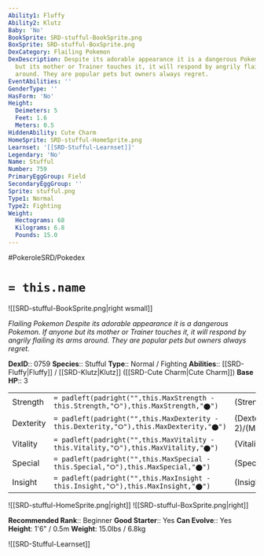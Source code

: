 ```yaml
---
Ability1: Fluffy
Ability2: Klutz
Baby: 'No'
BookSprite: SRD-stufful-BookSprite.png
BoxSprite: SRD-stufful-BoxSprite.png
DexCategory: Flailing Pokemon
DexDescription: Despite its adorable appearance it is a dangerous Pokemon. If anyone
  but its mother or Trainer touches it, it will respond by angrily flailing its arms
  around. They are popular pets but owners always regret.
EventAbilities: ''
GenderType: ''
HasForm: 'No'
Height:
  Deimeters: 5
  Feet: 1.6
  Meters: 0.5
HiddenAbility: Cute Charm
HomeSprite: SRD-stufful-HomeSprite.png
Learnset: '[[SRD-Stufful-Learnset]]'
Legendary: 'No'
Name: Stufful
Number: 759
PrimaryEggGroup: Field
SecondaryEggGroup: ''
Sprite: stufful.png
Type1: Normal
Type2: Fighting
Weight:
  Hectograms: 68
  Kilograms: 6.8
  Pounds: 15.0
---
```


#PokeroleSRD/Pokedex

# `= this.name`

![[SRD-stufful-BookSprite.png|right wsmall]]

*Flailing Pokemon*
*Despite its adorable appearance it is a dangerous Pokemon. If anyone but its mother or Trainer touches it, it will respond by angrily flailing its arms around. They are popular pets but owners always regret.*

**DexID**:: 0759
**Species**:: Stufful
**Type**:: Normal / Fighting
**Abilities**:: [[SRD-Fluffy|Fluffy]] / [[SRD-Klutz|Klutz]] ([[SRD-Cute Charm|Cute Charm]])
**Base HP**:: 3

|           |                                                                                        |                                          |
| --------- | -------------------------------------------------------------------------------------- | ---------------------------------------- |
| Strength  | `= padleft(padright("",this.MaxStrength - this.Strength,"⭘"),this.MaxStrength,"⬤")`    | (Strength::2)/(MaxStrength::5)   |
| Dexterity | `= padleft(padright("",this.MaxDexterity - this.Dexterity,"⭘"),this.MaxDexterity,"⬤")` | (Dexterity:: 2)/(MaxDexterity::4) |
| Vitality  | `= padleft(padright("",this.MaxVitality - this.Vitality,"⭘"),this.MaxVitality,"⬤")`    | (Vitality::2)/(MaxVitality::4)   |
| Special   | `= padleft(padright("",this.MaxSpecial - this.Special,"⭘"),this.MaxSpecial,"⬤")`       | (Special::2)/(MaxSpecial::4)     |
| Insight   | `= padleft(padright("",this.MaxInsight - this.Insight,"⭘"),this.MaxInsight,"⬤")`       | (Insight::2)/(MaxInsight::4)     |

![[SRD-stufful-HomeSprite.png|right]]
![[SRD-stufful-BoxSprite.png|right]]

**Recommended Rank**:: Beginner
**Good Starter**:: Yes
**Can Evolve**:: Yes
**Height**: 1'6" / 0.5m
**Weight**: 15.0lbs / 6.8kg

![[SRD-Stufful-Learnset]]